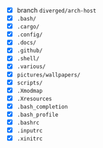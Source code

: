 - [X] branch `diverged/arch-host`
- [X] `.bash/`
- [X] `.cargo/`
- [X] `.config/`
- [X] `.docs/`
- [X] `.github/`
- [X] `.shell/`
- [X] `.various/`
- [X] `pictures/wallpapers/`
- [X] `scripts/`
- [X] `.Xmodmap`
- [X] `.Xresources`
- [X] `.bash_completion`
- [X] `.bash_profile`
- [X] `.bashrc`
- [X] `.inputrc`
- [X] `.xinitrc`
